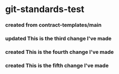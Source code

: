 # git-standards-test
### created from contract-templates/main
### updated This is the third change I've made
### created This is the fourth change I've made
### created This is the fifth change I've made
